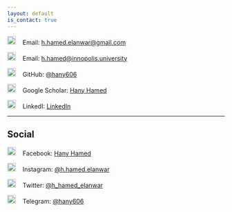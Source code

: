 ```yaml
---
layout: default
is_contact: true
---
```


<img src="https://edent.github.io/SuperTinyIcons/images/svg/email.svg" width="20" title="Email" />&nbsp; &nbsp; Email: [h.hamed.elanwar@gmail.com](mailto:h.hamed.elanwar@gmail.com)

<img src="https://edent.github.io/SuperTinyIcons/images/svg/email.svg" width="20" title="Email" />&nbsp; &nbsp; Email: [h.hamed@innopolis.university](mailto:h.hamed@innopolis.university)

<img src="https://edent.github.io/SuperTinyIcons/images/svg/github.svg" width="20" title="Github" />&nbsp; &nbsp; GitHub: [@hany606](https://github.com/hany606)

<img src="https://edent.github.io/SuperTinyIcons/images/svg/google_scholar.svg" width="20" title="Google Scholar" />&nbsp; &nbsp; Google Scholar: [Hany Hamed](https://scholar.google.com/citations?user=J5ogYwsAAAAJ&hl=en)

<img src="https://edent.github.io/SuperTinyIcons/images/svg/linkedin.svg" width="20" title="LinkedIn" />&nbsp; &nbsp; LinkedI: [LinkedIn](https://www.linkedin.com/in/hany-hamed-elanwar/)

---

<!-- ## Mailing Address

> 221B, Baker Street
>
> London
>
> United Kingdom

--- -->

## Social
<img src="https://edent.github.io/SuperTinyIcons/images/svg/facebook.svg" width="20" title="Facebook" />&nbsp; &nbsp; Facebook: [Hany Hamed](https://www.facebook.com/hany.hamed.elanwar)

<img src="https://edent.github.io/SuperTinyIcons/images/svg/instagram.svg" width="20" title="Instagram" />&nbsp; &nbsp; Instagram: [@h.hamed.elanwar](https://www.instagram.com/h.hamed.elanwar/)

<img src="https://edent.github.io/SuperTinyIcons/images/svg/twitter.svg" width="20" title="Twitter" />&nbsp; &nbsp; Twitter: [@h_hamed_elanwar](https://twitter.com/h_hamed_elanwar
)

<img src="https://edent.github.io/SuperTinyIcons/images/svg/telegram.svg" width="20" title="Telegram" /> &nbsp; &nbsp;Telegram: [@hany606](https://t.me/hany606)
